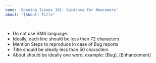 ```yaml
---
name: 'Opening Issues 101: Guidance for Newcomers'
about: "[About] Title"

---
```


- Do not use SMS language.
- Ideally, each line should be less than 72 characters
- Mention Steps to reproduce in case of Bug reports
- Title should be ideally less than 50 characters
- About should be ideally one word, example: [Bug], [Enhancement]

